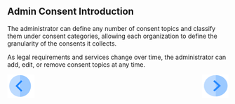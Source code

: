 ## Admin Consent Introduction

The administrator can define any number of consent topics and classify them under consent categories, allowing each organization to define the granularity of the consents it collects. 

As legal requirements and services change over time, the administrator can add, edit, or remove consent topics at any time.



[![Previous](/articles/demo_project/DPM_Demo_Project/images/Previous.png)]( /articles/demo_project/DPM_Demo_Project/08_Consent/01_Consent_Main.md)[<img align="right" width="60" height="54" src="/articles/demo_project/DPM_Demo_Project/images/Next.png">](/articles/demo_project/DPM_Demo_Project/08_Consent/03_01_Admin_Consent_Tutorial.md)
